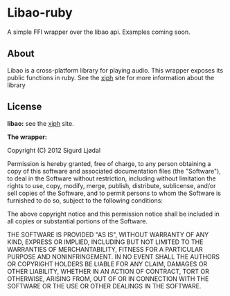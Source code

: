 # Libao-ruby

A simple FFI wrapper over the libao api. Examples coming soon.

## About

Libao is a cross-platform library for playing audio. This wrapper exposes its public functions in ruby. See the [xiph](http://www.xiph.org/ao/doc/) site for more information about the library

## License

**libao:** see the [xiph](http://xiph.org/ao/) site.

**The wrapper:**

Copyright (C) 2012 Sigurd Ljødal

Permission is hereby granted, free of charge, to any person obtaining a copy of this software and associated documentation files (the "Software"), to deal in the Software without restriction, including without limitation the rights to use, copy, modify, merge, publish, distribute, sublicense, and/or sell copies of the Software, and to permit persons to whom the Software is furnished to do so, subject to the following conditions:

The above copyright notice and this permission notice shall be included in all copies or substantial portions of the Software.

THE SOFTWARE IS PROVIDED "AS IS", WITHOUT WARRANTY OF ANY KIND, EXPRESS OR IMPLIED, INCLUDING BUT NOT LIMITED TO THE WARRANTIES OF MERCHANTABILITY, FITNESS FOR A PARTICULAR PURPOSE AND NONINFRINGEMENT. IN NO EVENT SHALL THE AUTHORS OR COPYRIGHT HOLDERS BE LIABLE FOR ANY CLAIM, DAMAGES OR OTHER LIABILITY, WHETHER IN AN ACTION OF CONTRACT, TORT OR OTHERWISE, ARISING FROM, OUT OF OR IN CONNECTION WITH THE SOFTWARE OR THE USE OR OTHER DEALINGS IN THE SOFTWARE.